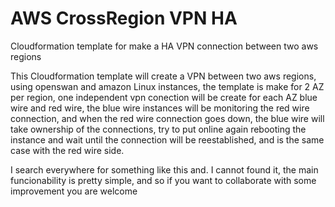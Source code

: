 # AWS CrossRegion VPN HA
Cloudformation template for make a HA VPN connection between two aws regions

This Cloudformation template will create a VPN between two aws regions, using openswan and amazon Linux instances, the template is make for 2 AZ per region, one independent vpn conection will be create for each AZ blue wire and red wire, the blue wire instances will be monitoring the red wire connection, and when the red wire connection goes down, the blue wire will take ownership of the connections, try to put online again rebooting the instance and wait until the connection will be reestablished, and is the same case with the red wire side.

I search everywhere for something like this and. I cannot found it, the main funcionability is pretty simple, and so if you want to collaborate with some improvement you are welcome
